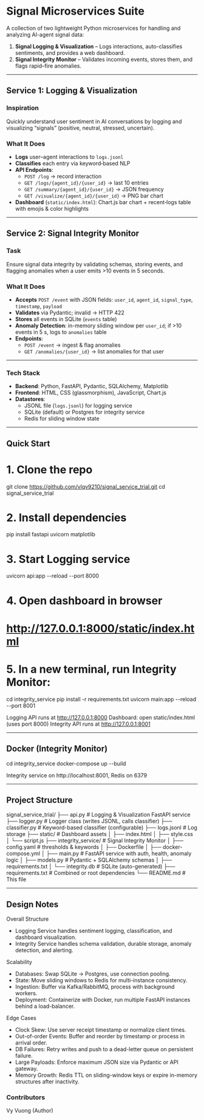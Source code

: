 # Signal Microservices Suite

A collection of two lightweight Python microservices for handling and analyzing AI-agent signal data:

1. **Signal Logging & Visualization** – Logs interactions, auto-classifies sentiments, and provides a web dashboard.  
2. **Signal Integrity Monitor** – Validates incoming events, stores them, and flags rapid–fire anomalies.

---

## Service 1: Logging & Visualization

### Inspiration  
Quickly understand user sentiment in AI conversations by logging and visualizing “signals” (positive, neutral, stressed, uncertain).

### What It Does  
- **Logs** user–agent interactions to `logs.jsonl`  
- **Classifies** each entry via keyword‐based NLP  
- **API Endpoints**:  
  - `POST /log` → record interaction  
  - `GET /logs/{agent_id}/{user_id}` → last 10 entries  
  - `GET /summary/{agent_id}/{user_id}` → JSON frequency  
  - `GET /visualize/{agent_id}/{user_id}` → PNG bar chart  
- **Dashboard** (`static/index.html`): Chart.js bar chart + recent‐logs table with emojis & color highlights  

---

## Service 2: Signal Integrity Monitor

### Task  
Ensure signal data integrity by validating schemas, storing events, and flagging anomalies when a user emits >10 events in 5 seconds.

### What It Does  
- **Accepts** `POST /event` with JSON fields: `user_id`, `agent_id`, `signal_type`, `timestamp`, `payload`  
- **Validates** via Pydantic; invalid → HTTP 422  
- **Stores** all events in SQLite (`events` table)  
- **Anomaly Detection**: in-memory sliding window per `user_id`; if >10 events in 5 s, logs to `anomalies` table  
- **Endpoints**:  
  - `POST /event` → ingest & flag anomalies  
  - `GET /anomalies/{user_id}` → list anomalies for that user  

---

### Tech Stack
- **Backend**: Python, FastAPI, Pydantic, SQLAlchemy, Matplotlib  
- **Frontend**: HTML, CSS (glassmorphism), JavaScript, Chart.js  
- **Datastores**:  
  - JSONL file (`logs.jsonl`) for logging service  
  - SQLite (default) or Postgres for integrity service  
  - Redis for sliding window state  

---

## Quick Start

# 1. Clone the repo
git clone https://github.com/vlqv9210/signal_service_trial.git
cd signal_service_trial

# 2. Install dependencies
pip install fastapi uvicorn matplotlib

# 3. Start Logging service
uvicorn api:app --reload --port 8000

# 4. Open dashboard in browser
#    http://127.0.0.1:8000/static/index.html

# 5. In a new terminal, run Integrity Monitor:
cd integrity_service
pip install -r requirements.txt
uvicorn main:app --reload --port 8001

Logging API runs at http://127.0.0.1:8000
Dashboard: open static/index.html (uses port 8000)
Integrity API runs at http://127.0.0.1:8001

---

## Docker (Integrity Monitor)
cd integrity_service
docker-compose up --build

Integrity service on http://localhost:8001, Redis on 6379


---

## Project Structure

signal_service_trial/
├── api.py                  # Logging & Visualization FastAPI service
├── logger.py               # Logger class (writes JSONL, calls classifier)
├── classifier.py           # Keyword-based classifier (configurable)
├── logs.jsonl              # Log storage
├── static/                 # Dashboard assets
│   ├── index.html
│   ├── style.css
│   └── script.js
├── integrity_service/      # Signal Integrity Monitor
│   ├── config.yaml         # thresholds & keywords
│   ├── Dockerfile
│   ├── docker-compose.yml
│   ├── main.py             # FastAPI service with auth, health, anomaly logic
│   ├── models.py           # Pydantic + SQLAlchemy schemas
│   ├── requirements.txt
│   └── integrity.db        # SQLite (auto-generated)
├── requirements.txt        # Combined or root dependencies
└── README.md               # This file

---

## Design Notes

Overall Structure
- Logging Service handles sentiment logging, classification, and dashboard visualization.
- Integrity Service handles schema validation, durable storage, anomaly detection, and alerting.

Scalability
- Databases: Swap SQLite → Postgres, use connection pooling.
- State: Move sliding windows to Redis for multi-instance consistency.
- Ingestion: Buffer via Kafka/RabbitMQ, process with background workers.
- Deployment: Containerize with Docker, run multiple FastAPI instances behind a load-balancer.

Edge Cases
- Clock Skew: Use server receipt timestamp or normalize client times.
- Out-of-order Events: Buffer and reorder by timestamp or process in arrival order.
- DB Failures: Retry writes and push to a dead-letter queue on persistent failure.
- Large Payloads: Enforce maximum JSON size via Pydantic or API gateway.
- Memory Growth: Redis TTL on sliding-window keys or expire in-memory structures after inactivity.

### Contributors
Vy Vuong (Author)

